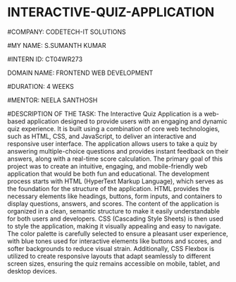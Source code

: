 # INTERACTIVE-QUIZ-APPLICATION

#COMPANY: CODETECH-IT SOLUTIONS

#MY NAME: S.SUMANTH KUMAR

#INTERN ID: CT04WR273

DOMAIN NAME: FRONTEND WEB DEVELOPMENT

#DURATION: 4 WEEKS

#MENTOR: NEELA SANTHOSH 

#DESCRIPTION OF THE TASK: The Interactive Quiz Application is a web-based application designed to provide users with an engaging and dynamic quiz experience. It is built using a combination of core web technologies, such as HTML, CSS, and JavaScript, to deliver an interactive and responsive user interface. The application allows users to take a quiz by answering multiple-choice questions and provides instant feedback on their answers, along with a real-time score calculation. The primary goal of this project was to create an intuitive, engaging, and mobile-friendly web application that would be both fun and educational.
The development process starts with HTML (HyperText Markup Language), which serves as the foundation for the structure of the application. HTML provides the necessary elements like headings, buttons, form inputs, and containers to display questions, answers, and scores. The content of the application is organized in a clean, semantic structure to make it easily understandable for both users and developers. CSS (Cascading Style Sheets) is then used to style the application, making it visually appealing and easy to navigate. The color palette is carefully selected to ensure a pleasant user experience, with blue tones used for interactive elements like buttons and scores, and softer backgrounds to reduce visual strain. Additionally, CSS Flexbox is utilized to create responsive layouts that adapt seamlessly to different screen sizes, ensuring the quiz remains accessible on mobile, tablet, and desktop devices.
